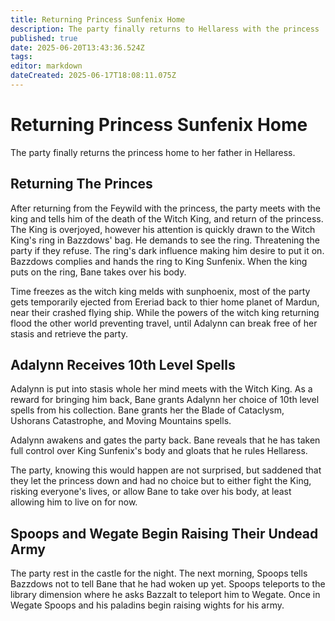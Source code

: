 ```yaml
---
title: Returning Princess Sunfenix Home
description: The party finally returns to Hellaress with the princess
published: true
date: 2025-06-20T13:43:36.524Z
tags: 
editor: markdown
dateCreated: 2025-06-17T18:08:11.075Z
---
```


# Returning Princess Sunfenix Home
The party finally returns the princess home to her father in Hellaress.


## Returning The Princes
After returning from the Feywild with the princess, the party meets with the king and tells him of the death of the Witch King, and return of the princess. The King is overjoyed, however his attention is quickly drawn to the Witch King's ring in Bazzdows' bag. He demands to see the ring. Threatening the party if they refuse. The ring's dark influence making him desire to put it on. Bazzdows complies and hands the ring to King Sunfenix. When the king puts on the ring, Bane takes over his body.

Time freezes as the witch king melds with sunphoenix, most of the party gets temporarily ejected from Ereriad back to thier home planet of Mardun, near their crashed flying ship. While the powers of the witch king returning flood the other world preventing travel, until Adalynn can break free of her stasis and retrieve the party.

## Adalynn Receives 10th Level Spells
Adalynn is put into stasis whole her mind meets with the Witch King. As a reward for bringing him back, Bane grants Adalynn her choice of 10th level spells from his collection. Bane grants her the Blade of Cataclysm, Ushorans Catastrophe, and Moving Mountains spells.

Adalynn awakens and gates the party back. Bane reveals that he has taken full control over King Sunfenix's body and gloats that he rules Hellaress.

The party, knowing this would happen are not surprised, but saddened that they let the princess down and had no choice but to either fight the King, risking everyone's lives, or allow Bane to take over his body, at least allowing him to live on for now.

## Spoops and Wegate Begin Raising Their Undead Army
The party rest in the castle for the night. The next morning, Spoops tells Bazzdows not to tell Bane that he had woken up yet. Spoops teleports to the library dimension where he asks Bazzalt to teleport him to Wegate. Once in Wegate Spoops and his paladins begin raising wights for his army.


